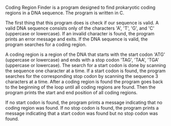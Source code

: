 Coding Region Finder is a program designed to find prokaryotic coding regions in a DNA sequence. The program is written in C. 

The first thing that this program does is check if our sequence is valid. A valid DNA sequence consists only of the characters 'A', 'T', 'G', and 'C' (uppercase or lowercase). If an invalid character is found, the program prints an error message and exits. If the DNA sequence is valid, the program searches for a coding region. 

A coding region is a region of the DNA that starts with the start codon 'ATG' (uppercase or lowercase) and ends with a stop codon 'TAG', 'TAA', 'TGA' (uppercase or lowercase). The search for a start codon is done by scanning the sequence one character at a time. If a start codon is found, the program searches for the corresponding stop codon by scanning the sequence 3 characters at a time. After a coding region is found the program goes back to the beginning of the loop until all coding regions are found. Then the program prints the start and end position of all coding regions. 

If no start codon is found, the program prints a message indicating that no coding region was found. If no stop codon is found, the program prints a message indicating that a start codon was found but no stop codon was found.
